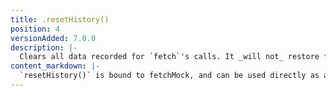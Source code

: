 ```yaml
---
title: .resetHistory()
position: 4
versionAdded: 7.0.0
description: |-
  Clears all data recorded for `fetch`'s calls. It _will not_ restore fetch to its default implementation
content_markdown: |-
  `resetHistory()` is bound to fetchMock, and can be used directly as a callback e.g. `afterEach(fetchMock.resetHistory)` will work just fine. There is no need for `afterEach(() => fetchMock.resetHistory())`
---
```

